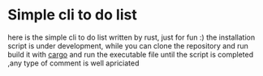 # Simple cli to do list
here is the simple cli to do list written by rust, just for fun :)
the installation script is under development, while you can clone the repository and run build it with [cargo](https://www.rust-lang.org/tools/install) and run the executable file until the script is completed
,any type of comment is well apriciated
